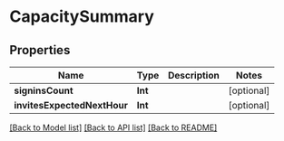 # CapacitySummary

## Properties
Name | Type | Description | Notes
------------ | ------------- | ------------- | -------------
**signinsCount** | **Int** |  | [optional] 
**invitesExpectedNextHour** | **Int** |  | [optional] 

[[Back to Model list]](../README.md#documentation-for-models) [[Back to API list]](../README.md#documentation-for-api-endpoints) [[Back to README]](../README.md)


